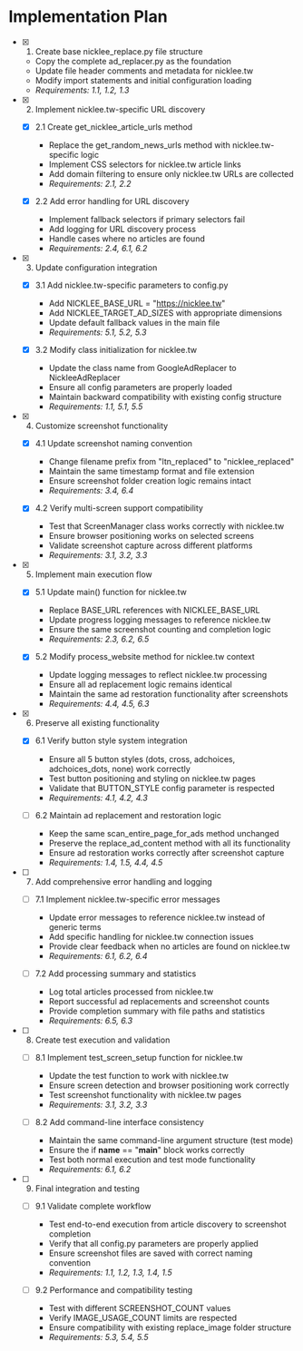 # Implementation Plan

- [x] 1. Create base nicklee_replace.py file structure
  - Copy the complete ad_replacer.py as the foundation
  - Update file header comments and metadata for nicklee.tw
  - Modify import statements and initial configuration loading
  - _Requirements: 1.1, 1.2, 1.3_

- [x] 2. Implement nicklee.tw-specific URL discovery
  - [x] 2.1 Create get_nicklee_article_urls method
    - Replace the get_random_news_urls method with nicklee.tw-specific logic
    - Implement CSS selectors for nicklee.tw article links
    - Add domain filtering to ensure only nicklee.tw URLs are collected
    - _Requirements: 2.1, 2.2_
  
  - [x] 2.2 Add error handling for URL discovery
    - Implement fallback selectors if primary selectors fail
    - Add logging for URL discovery process
    - Handle cases where no articles are found
    - _Requirements: 2.4, 6.1, 6.2_

- [x] 3. Update configuration integration
  - [x] 3.1 Add nicklee.tw-specific parameters to config.py
    - Add NICKLEE_BASE_URL = "https://nicklee.tw"
    - Add NICKLEE_TARGET_AD_SIZES with appropriate dimensions
    - Update default fallback values in the main file
    - _Requirements: 5.1, 5.2, 5.3_
  
  - [x] 3.2 Modify class initialization for nicklee.tw
    - Update the class name from GoogleAdReplacer to NickleeAdReplacer
    - Ensure all config parameters are properly loaded
    - Maintain backward compatibility with existing config structure
    - _Requirements: 1.1, 5.1, 5.5_

- [x] 4. Customize screenshot functionality
  - [x] 4.1 Update screenshot naming convention
    - Change filename prefix from "ltn_replaced" to "nicklee_replaced"
    - Maintain the same timestamp format and file extension
    - Ensure screenshot folder creation logic remains intact
    - _Requirements: 3.4, 6.4_
  
  - [x] 4.2 Verify multi-screen support compatibility
    - Test that ScreenManager class works correctly with nicklee.tw
    - Ensure browser positioning works on selected screens
    - Validate screenshot capture across different platforms
    - _Requirements: 3.1, 3.2, 3.3_

- [x] 5. Implement main execution flow
  - [x] 5.1 Update main() function for nicklee.tw
    - Replace BASE_URL references with NICKLEE_BASE_URL
    - Update progress logging messages to reference nicklee.tw
    - Ensure the same screenshot counting and completion logic
    - _Requirements: 2.3, 6.2, 6.5_
  
  - [x] 5.2 Modify process_website method for nicklee.tw context
    - Update logging messages to reflect nicklee.tw processing
    - Ensure all ad replacement logic remains identical
    - Maintain the same ad restoration functionality after screenshots
    - _Requirements: 4.4, 4.5, 6.3_

- [x] 6. Preserve all existing functionality
  - [x] 6.1 Verify button style system integration
    - Ensure all 5 button styles (dots, cross, adchoices, adchoices_dots, none) work correctly
    - Test button positioning and styling on nicklee.tw pages
    - Validate that BUTTON_STYLE config parameter is respected
    - _Requirements: 4.1, 4.2, 4.3_
  
  - [ ] 6.2 Maintain ad replacement and restoration logic
    - Keep the same scan_entire_page_for_ads method unchanged
    - Preserve the replace_ad_content method with all its functionality
    - Ensure ad restoration works correctly after screenshot capture
    - _Requirements: 1.4, 1.5, 4.4, 4.5_

- [ ] 7. Add comprehensive error handling and logging
  - [ ] 7.1 Implement nicklee.tw-specific error messages
    - Update error messages to reference nicklee.tw instead of generic terms
    - Add specific handling for nicklee.tw connection issues
    - Provide clear feedback when no articles are found on nicklee.tw
    - _Requirements: 6.1, 6.2, 6.4_
  
  - [ ] 7.2 Add processing summary and statistics
    - Log total articles processed from nicklee.tw
    - Report successful ad replacements and screenshot counts
    - Provide completion summary with file paths and statistics
    - _Requirements: 6.5, 6.3_

- [ ] 8. Create test execution and validation
  - [ ] 8.1 Implement test_screen_setup function for nicklee.tw
    - Update the test function to work with nicklee.tw
    - Ensure screen detection and browser positioning work correctly
    - Test screenshot functionality with nicklee.tw pages
    - _Requirements: 3.1, 3.2, 3.3_
  
  - [ ] 8.2 Add command-line interface consistency
    - Maintain the same command-line argument structure (test mode)
    - Ensure the if __name__ == "__main__" block works correctly
    - Test both normal execution and test mode functionality
    - _Requirements: 6.1, 6.2_

- [ ] 9. Final integration and testing
  - [ ] 9.1 Validate complete workflow
    - Test end-to-end execution from article discovery to screenshot completion
    - Verify that all config.py parameters are properly applied
    - Ensure screenshot files are saved with correct naming convention
    - _Requirements: 1.1, 1.2, 1.3, 1.4, 1.5_
  
  - [ ] 9.2 Performance and compatibility testing
    - Test with different SCREENSHOT_COUNT values
    - Verify IMAGE_USAGE_COUNT limits are respected
    - Ensure compatibility with existing replace_image folder structure
    - _Requirements: 5.3, 5.4, 5.5_